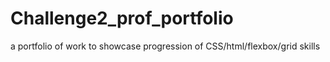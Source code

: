 # Challenge2_prof_portfolio
a portfolio of work to showcase progression of CSS/html/flexbox/grid skills
